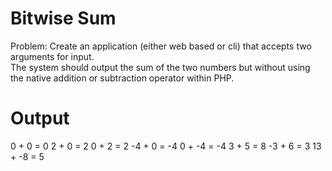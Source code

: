 Bitwise Sum
===========
Problem: Create an application (either web based or cli) that accepts two arguments for input.  
The system should output the sum of the two numbers but without using the native addition or 
subtraction operator within PHP.

Output
======
0 + 0 = 0
2 + 0 = 2
0 + 2 = 2
-4 + 0 = -4
0 + -4 = -4
3 + 5 = 8
-3 + 6 = 3
13 + -8 = 5